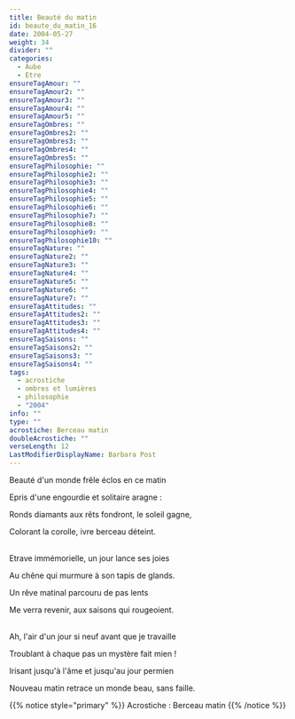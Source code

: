 ```yaml
---
title: Beauté du matin
id: beaute_du_matin_16
date: 2004-05-27
weight: 34
divider: ""
categories:
  - Aube
  - Etre
ensureTagAmour: ""
ensureTagAmour2: ""
ensureTagAmour3: ""
ensureTagAmour4: ""
ensureTagAmour5: ""
ensureTagOmbres: ""
ensureTagOmbres2: ""
ensureTagOmbres3: ""
ensureTagOmbres4: ""
ensureTagOmbres5: ""
ensureTagPhilosophie: ""
ensureTagPhilosophie2: ""
ensureTagPhilosophie3: ""
ensureTagPhilosophie4: ""
ensureTagPhilosophie5: ""
ensureTagPhilosophie6: ""
ensureTagPhilosophie7: ""
ensureTagPhilosophie8: ""
ensureTagPhilosophie9: ""
ensureTagPhilosophie10: ""
ensureTagNature: ""
ensureTagNature2: ""
ensureTagNature3: ""
ensureTagNature4: ""
ensureTagNature5: ""
ensureTagNature6: ""
ensureTagNature7: ""
ensureTagAttitudes: ""
ensureTagAttitudes2: ""
ensureTagAttitudes3: ""
ensureTagAttitudes4: ""
ensureTagSaisons: ""
ensureTagSaisons2: ""
ensureTagSaisons3: ""
ensureTagSaisons4: ""
tags:
  - acrostiche
  - ombres et lumières
  - philosophie
  - "2004"
info: ""
type: ""
acrostiche: Berceau matin
doubleAcrostiche: ""
verseLength: 12
LastModifierDisplayName: Barbara Post
---
```

Beauté d'un monde frêle éclos en ce matin

Epris d'une engourdie et solitaire aragne :

Ronds diamants aux rêts fondront, le soleil gagne,

Colorant la corolle, ivre berceau déteint.

 \
Etrave immémorielle, un jour lance ses joies

Au chêne qui murmure à son tapis de glands.

Un rêve matinal parcouru de pas lents

Me verra revenir, aux saisons qui rougeoient.

 \
Ah, l'air d'un jour si neuf avant que je travaille

Troublant à chaque pas un mystère fait mien !

Irisant jusqu'à l'âme et jusqu'au jour permien

Nouveau matin retrace un monde beau, sans faille.

<!-- FM:Snippet:Start data:{"id":"simpleNotice","fields":[{"name":"content","value":"Acrostiche : berceau matin"}]} -->
{{% notice style="primary" %}}
Acrostiche : Berceau matin
{{% /notice %}}
<!-- FM:Snippet:End -->